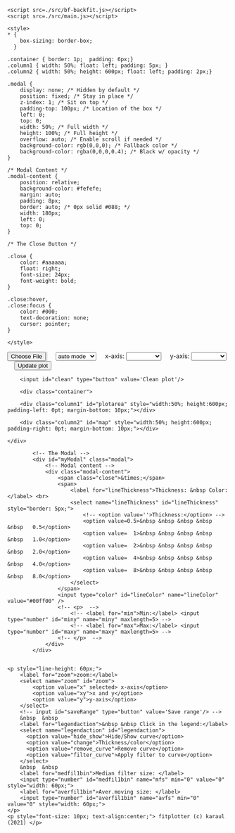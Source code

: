 <!DOCTYPE html>
<html>

<head>
	<meta charset="UTF-8">
	<meta name="viewport" content="width=device-width, initial-scale=1">
	<link rel="stylesheet" href="./src/leaflet/dist/leaflet.css" />
	<script src="./src/leaflet/dist/leaflet.js"></script>
	<script type="text/javascript" src="./src/canvasjs/canvasjs.min.js"></script>

	<script src=./src/bf-backfit.js></script>
	<script src=./src/main.js></script>

	<style>
	* {
		box-sizing: border-box;
	  }

	.container { border: 1p;  padding: 6px;}
	.column1 { width: 50%; float: left; padding: 5px; }	
	.column2 { width: 50%; height: 600px; float: left; padding: 2px;}  

	.modal {
  		display: none; /* Hidden by default */
  		position: fixed; /* Stay in place */
  		z-index: 1; /* Sit on top */
		padding-top: 100px; /* Location of the box */
		left: 0;
		top: 0;
		width: 50%; /* Full width */
		height: 100%; /* Full height */
		overflow: auto; /* Enable scroll if needed */
  		background-color: rgb(0,0,0); /* Fallback color */
  		background-color: rgba(0,0,0,0.4); /* Black w/ opacity */
	}

	/* Modal Content */
	.modal-content {
  		position: relative;
  		background-color: #fefefe;
  		margin: auto;
  		padding: 8px;
  		border: auto; /* 0px solid #088; */
  		width: 180px;
  		left: 0;
  		top: 0;
	}

	/* The Close Button */

	.close {
  		color: #aaaaaa;
  		float: right;
  		font-size: 24px;
  		font-weight: bold;
	}

	.close:hover,
	.close:focus {
  		color: #000;
  		text-decoration: none;
  		cursor: pointer;
	}

	</style>

</head>

<body>
		<input id="myfile" type="file" value="" accept=".fit" 
			style="padding: 0px; width:24mm; background: #ddd; size: 1"/>
		&nbsp &nbsp 
		<select name="mode" id="openmode"> 
			<option value="automode"> auto mode</option>
			<option value="manualmode">manual add</option>
		</select>
		&nbsp  &nbsp 
		<label for="xaxis">x-axis:</label>
		<select name="x" id="xaxis" style="min-width: 80px">
		</select>
		&nbsp  &nbsp 
		<label for="ylist">y-axis:</label>
		<select name="y" id="ylist" style="min-width: 80px"></select>
		&nbsp  &nbsp 
		<input id="update" type="button" value='Update plot'/> 
		
		<input id="clean" type="button" value='Clean plot'/> 
	
		<div class="container">

		<div class="column1" id="plotarea" style="width:50%; height:600px; padding-left: 0pt; margin-bottom: 10px;"></div>

		<div class="column2" id="map" style="width:50%; height:600px; padding-right: 0pt; margin-bottom: 10px;"></div>

	</div>

			<!-- The Modal -->
			<div id="myModal" class="modal">
				<!-- Modal content -->
				<div class="modal-content">
	  				<span class="close">&times;</span>
		   			<span>
		   				<label for="lineThickness">Thickness: &nbsp Color:</label> <br>
		   				<select name="lineThickness" id="lineThickness" style="border: 5px;">
			  				<!-- <option value=''>Thickness:</option> -->
			  				<option value=0.5>&nbsp &nbsp &nbsp &nbsp &nbsp   0.5</option>
			  				<option value=  1>&nbsp &nbsp &nbsp &nbsp &nbsp   1.0</option>
			  				<option value=  2>&nbsp &nbsp &nbsp &nbsp &nbsp   2.0</option>
			  				<option value=  4>&nbsp &nbsp &nbsp &nbsp &nbsp   4.0</option>
			  				<option value=  8>&nbsp &nbsp &nbsp &nbsp &nbsp   8.0</option>            
		  				</select>  
		  			</span>
		  			<input type="color" id="lineColοr" name="lineColοr" value="#00ff00" />
					<!-- <p>  -->
						<!-- <label for="min">Min:</label> <input type="number" id="miny" name="miny" maxlength=5> -->
						<!-- <label for="max">Max:</label> <input type="number" id="maxy" name="maxy" maxlength=5> -->
					<!-- </p>  -->
  				</div>  
			</div>


	<p style="line-height: 60px;"> 
		<label for="zoom">zoom:</label>
		<select name="zoom" id="zoom"> 
			<option value="x" selected> x-axis</option>
			<option value="xy">x and y</option>
			<option value="y">y-axis</option>
		</select>
		<!-- input id="saveRange" type="button" value='Save range'/> -->
		&nbsp  &nbsp 
		<label for="legendaction">&nbsp &nbsp Click in the legend:</label>
		<select name="legendaction" id="legendaction">
		  <option value="hide_show">Hide/Show curve</option>
		  <option value="change">Thickness/color</option>
		  <option value="remove_curve">Remove curve</option>
		  <option value="filter_curve">Apply filter to curve</option>
		</select>
		&nbsp  &nbsp 
		<label for="medfil1bin">Median filter size: </label> 
		<input type="number" id="medfil1bin" name="mfs" min="0" value="0" style="width: 60px;">
		<label for="averfil1bin">Aver.moving size: </label> 
		<input type="number" id="averfil1bin" name="avfs" min="0" value="0" style="width: 60px;">
	</p>
	<p style="font-size: 10px; text-align:center;"> fitplotter (c) karaul (2021) </p>

</body>

</html>